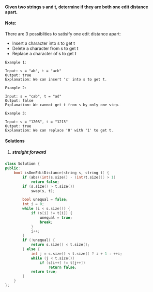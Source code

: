 #### Given two strings s and t, determine if they are both one edit distance apart.

#### Note: 

There are 3 possiblities to satisify one edit distance apart:

-    Insert a character into s to get t
-    Delete a character from s to get t
-    Replace a character of s to get t

```
Example 1:

Input: s = "ab", t = "acb"
Output: true
Explanation: We can insert 'c' into s to get t.

Example 2:

Input: s = "cab", t = "ad"
Output: false
Explanation: We cannot get t from s by only one step.

Example 3:

Input: s = "1203", t = "1213"
Output: true
Explanation: We can replace '0' with '1' to get t.
```

#### Solutions

1. ##### straight forward

```c++
class Solution {
public:
    bool isOneEditDistance(string s, string t) {
        if (abs((int)s.size() - (int)t.size()) > 1)
            return false;
        if (s.size() > t.size())
            swap(s, t);

        bool unequal = false;
        int i = 0;
        while (i < s.size()) {
            if (s[i] != t[i]) {
                unequal = true;
                break;
            }
            i++;
        }
        if (!unequal) {
            return s.size() < t.size();
        } else {
            int j = s.size() < t.size() ? i + 1 : ++i;
            while (j < t.size())
                if (s[i++] != t[j++])
                    return false;
            return true;
        }
    }
};
```